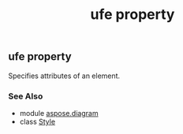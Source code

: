 ﻿---
title: ufe property
second_title: Aspose.Diagram for Python via .NET API References
description: 
type: docs
weight: 40
url: /python-net/aspose.diagram/style/ufe/
is_root: false
---

## ufe property


Specifies attributes of an element.

### See Also
* module [aspose.diagram](../../)
* class [Style](/diagram/python-net/aspose.diagram/style)
